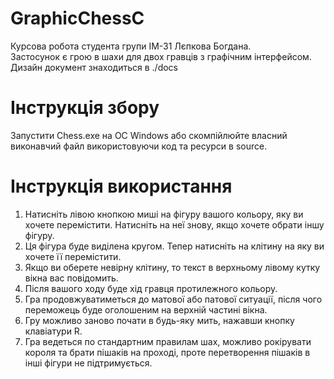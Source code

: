 # GraphicChessC
Курсова робота студента групи ІМ-31 Лєпкова Богдана. \
Застосунок є грою в шахи для двох гравців з графічним інтерфейсом. \
Дизайн документ знаходиться в ./docs
# Інструкція збору 
Запустити Chess.exe на ОС Windows або скомпійлюйте власний виконавчий файл використовуючи код та ресурси в source.
# Інструкція використання 
1. Натисніть лівою кнопкою миші на фігуру вашого кольору, яку ви хочете перемістити. Натисніть на неї знову, якщо хочете обрати іншу фігуру. 
2. Ця фігура буде виділена кругом. Тепер натисніть на клітину на яку ви хочете її перемістити.
3. Якщо ви оберете невірну клітину, то текст в верхньому лівому кутку вікна вас повідомить.
4. Після вашого ходу буде хід гравця протилежного кольору.
5. Гра продовжуватиметься до матової або патової ситуації, після чого переможець буде оголошеним на верхній частині вікна.
6. Гру можливо заново почати в будь-яку мить, нажавши кнопку клавіатури R.
7. Гра ведеться по стандартним правилам шах, можливо рокірувати короля та брати пішаків на проході, проте перетворення пішаків в інші фігури не підтримується.
